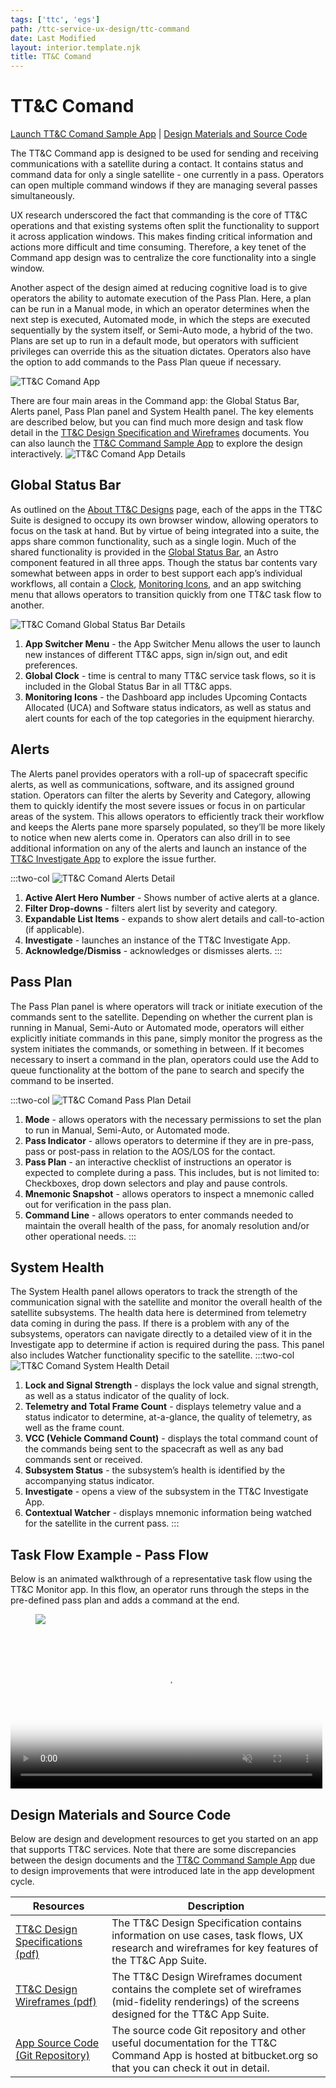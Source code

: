 ```yaml
---
tags: ['ttc', 'egs']
path: /ttc-service-ux-design/ttc-command
date: Last Modified
layout: interior.template.njk
title: TT&C Comand
---
```


# TT&C Comand

[Launch TT&C Comand Sample App](https://ttc-command.astrouxds.com/) | [Design Materials and Source Code](#contentBottom)

The TT&C Command app is designed to be used for sending and receiving communications with a satellite during a contact. It contains status and command data for only a single satellite - one currently in a pass. Operators can open multiple command windows if they are managing several passes simultaneously.

UX research underscored the fact that commanding is the core of TT&C operations and that existing systems often split the functionality to support it across application windows. This makes finding critical information and actions more difficult and time consuming. Therefore, a key tenet of the Command app design was to centralize the core functionality into a single window.

Another aspect of the design aimed at reducing cognitive load is to give operators the ability to automate execution of the Pass Plan. Here, a plan can be run in a Manual mode, in which an operator determines when the next step is executed, Automated mode, in which the steps are executed sequentially by the system itself, or Semi-Auto mode, a hybrid of the two. Plans are set up to run in a default mode, but operators with sufficient privileges can override this as the situation dictates. Operators also have the option to add commands to the Pass Plan queue if necessary.

![TT&C Comand App](/img/service-specific-ux-design/ttc-command-app.png)

There are four main areas in the Command app: the Global Status Bar, Alerts panel, Pass Plan panel and System Health panel. The key elements are described below, but you can find much more design and task flow detail in the [TT&C Design Specification and Wireframes](/ttc-service-ux-design/ttc-command#contentBottom) documents. You can also launch the [TT&C Command Sample App](https://ttc-command.astrouxds.com/) to explore the design interactively.
![TT&C Comand App Details](/img/service-specific-ux-design/ttc-command-app-details.png)

## Global Status Bar

As outlined on the [About TT&C Designs](/ttc-service-ux-design/about-the-ttc-designs) page, each of the apps in the TT&C Suite is designed to occupy its own browser window, allowing operators to focus on the task at hand. But by virtue of being integrated into a suite, the apps share common functionality, such as a single login. Much of the shared functionality is provided in the [Global Status Bar](/components/global-status-bar), an Astro component featured in all three apps. Though the status bar contents vary somewhat between apps in order to best support each app’s individual workflows, all contain a [Clock](/components/clock), [Monitoring Icons](/components/icons-and-symbols), and an app switching menu that allows operators to transition quickly from one TT&C task flow to another.

![TT&C Comand Global Status Bar Details](/img/service-specific-ux-design/ttc-command-global-status-bar-details.png)

1. **App Switcher Menu** - the App Switcher Menu allows the user to launch new instances of different TT&C apps, sign in/sign out, and edit preferences.
2. **Global Clock** - time is central to many TT&C service task flows, so it is included in the Global Status Bar in all TT&C apps.
3. **Monitoring Icons** - the Dashboard app includes Upcoming Contacts Allocated (UCA) and Software status indicators, as well as status and alert counts for each of the top categories in the equipment hierarchy.

## Alerts

The Alerts panel provides operators with a roll-up of spacecraft specific alerts, as well as communications, software, and its assigned ground station. Operators can filter the alerts by Severity and Category, allowing them to quickly identify the most severe issues or focus in on particular areas of the system. This allows operators to efficiently track their workflow and keeps the Alerts pane more sparsely populated, so they’ll be more likely to notice when new alerts come in. Operators can also drill in to see additional information on any of the alerts and launch an instance of the [TT&C Investigate App](/ttc-service-ux-design/ttc-investigate) to explore the issue further.

:::two-col
![TT&C Comand Alerts Detail](/img/service-specific-ux-design/ttc-monitor-alerts-details.png)

1. **Active Alert Hero Number** - Shows number of active alerts at a glance.
2. **Filter Drop-downs** - filters alert list by severity and category.
3. **Expandable List Items** - expands to show alert details and call-to-action (if applicable).
4. **Investigate** - launches an instance of the TT&C Investigate App.
5. **Acknowledge/Dismiss** - acknowledges or dismisses alerts.
   :::

## Pass Plan

The Pass Plan panel is where operators will track or initiate execution of the commands sent to the satellite. Depending on whether the current plan is running in Manual, Semi-Auto or Automated mode, operators will either explicitly initiate commands in this pane, simply monitor the progress as the system initiates the commands, or something in between. If it becomes necessary to insert a command in the plan, operators could use the Add to queue functionality at the bottom of the pane to search and specify the command to be inserted.

:::two-col
![TT&C Comand Pass Plan Detail](/img/service-specific-ux-design/ttc-command-pass-plan-details.png)

1. **Mode** - allows operators with the necessary permissions to set the plan to run in Manual, Semi-Auto, or Automated mode.
2. **Pass Indicator** - allows operators to determine if they are in pre-pass, pass or post-pass in relation to the AOS/LOS for the contact.
3. **Pass Plan** - an interactive checklist of instructions an operator is expected to complete during a pass. This includes, but is not limited to: Checkboxes, drop down selectors and play and pause controls.
4. **Mnemonic Snapshot** - allows operators to inspect a mnemonic called out for verification in the pass plan.
5. **Command Line** - allows operators to enter commands needed to maintain the overall health of the pass, for anomaly resolution and/or other operational needs.
   :::

## System Health

The System Health panel allows operators to track the strength of the communication signal with the satellite and monitor the overall health of the satellite subsystems. The health data here is determined from telemetry data coming in during the pass. If there is a problem with any of the subsystems, operators can navigate directly to a detailed view of it in the Investigate app to determine if action is required during the pass. This panel also includes Watcher functionality specific to the satellite.
:::two-col
![TT&C Comand System Health Detail](/img/service-specific-ux-design/ttc-command-system-health-details.png)

1. **Lock and Signal Strength** - displays the lock value and signal strength, as well as a status indicator of the quality of lock.
2. **Telemetry and Total Frame Count** - displays telemetry value and a status indicator to determine, at-a-glance, the quality of telemetry, as well as the frame count.
3. **VCC (Vehicle Command Count)** - displays the total command count of the commands being sent to the spacecraft as well as any bad commands sent or received.
4. **Subsystem Status** - the subsystem’s health is identified by the accompanying status indicator.
5. **Investigate** - opens a view of the subsystem in the TT&C Investigate App.
6. **Contextual Watcher** - displays mnemonic information being watched for the satellite in the current pass.
   :::

## Task Flow Example - Pass Flow

Below is an animated walkthrough of a representative task flow using the TT&C Monitor app. In this flow, an operator runs through the steps in the pre-defined pass plan and adds a command at the end.

<div markdown="1">
	<figure markdown="1" >
		<a href="#video">
			<img src="/img/service-specific-ux-design/ttc-command-execute-pass-plan-placeholder.gif">
		</a>
	</figure>
	<a href="#" class="lightbox" id="video">
		<video width="99%" autoplay loop muted markdown="1" controls
		poster="/img/service-specific-ux-design/ttc-command-execute-pass-plan.gif">
			<source src="http://com.rocketcom.astrouxds.s3.us-west-2.amazonaws.com/media/ttc-command-execute-pass-plan.mp4" type="video/mp4" markdown="1" >
			<source src="http://com.rocketcom.astrouxds.s3.us-west-2.amazonaws.com/media/ttc-command-execute-pass-plan.webm" type="video/webm" markdown="1" >
		</video>
	</a>
</div>

## Design Materials and Source Code

Below are design and development resources to get you started on an app that supports TT&C services. Note that there are some discrepancies between the design documents and the [TT&C Command Sample App](https://ttc-command.astrouxds.com/) due to design improvements that were introduced late in the app development cycle.

| Resources                                                                                                                        | Description                                                                                                                                               |
| -------------------------------------------------------------------------------------------------------------------------------- | --------------------------------------------------------------------------------------------------------------------------------------------------------- |
| [TT&C Design Specifications (pdf)]( https://s3-us-west-2.amazonaws.com/com.rocketcom.astrouxds/downloads/ttc-specifications.pdf) | The TT&C Design Specification contains information on use cases, task flows, UX research and wireframes for key features of the TT&C App Suite.           |
| [TT&C Design Wireframes (pdf)]( https://s3-us-west-2.amazonaws.com/com.rocketcom.astrouxds/downloads/ttc-wireframes.pdf)         | The TT&C Design Wireframes document contains the complete set of wireframes (mid-fidelity renderings) of the screens designed for the TT&C App Suite.     |
| [App Source Code (Git Repository)](https://bitbucket.org/rocketcom/tt-c-command/src/master/)                                     | The source code Git repository and other useful documentation for the TT&C Command App is hosted at bitbucket.org so that you can check it out in detail. |

